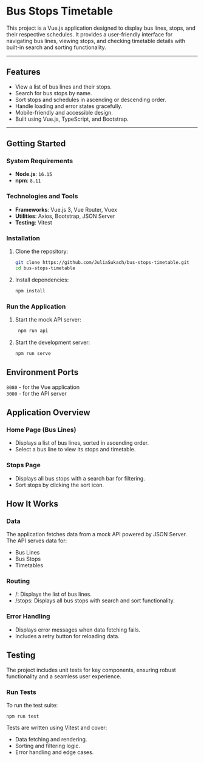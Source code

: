 # **Bus Stops Timetable**

This project is a Vue.js application designed to display bus lines, stops, and their respective schedules. It provides a user-friendly interface for navigating bus lines, viewing stops, and checking timetable details with built-in search and sorting functionality.

---

## **Features**
- View a list of bus lines and their stops.
- Search for bus stops by name.
- Sort stops and schedules in ascending or descending order.
- Handle loading and error states gracefully.
- Mobile-friendly and accessible design.
- Built using Vue.js, TypeScript, and Bootstrap.

---

## **Getting Started**

### **System Requirements**
- **Node.js**: `16.15`
- **npm**: `8.11`

### **Technologies and Tools**
- **Frameworks**: Vue.js 3, Vue Router, Vuex
- **Utilities**: Axios, Bootstrap, JSON Server
- **Testing**: Vitest

### **Installation**
1. Clone the repository:
   ```bash
   git clone https://github.com/JuliaSukach/bus-stops-timetable.git
   cd bus-stops-timetable

2. Install dependencies:
    ```bash
    npm install

### **Run the Application**
1. Start the mock API server:
   ```bash
    npm run api

2. Start the development server:
    ```bash
    npm run serve

## Environment Ports
`8080` - for the Vue application <br/>
`3000` - for the API server

## **Application Overview**

### **Home Page (Bus Lines)**
- Displays a list of bus lines, sorted in ascending order.
- Select a bus line to view its stops and timetable.

### **Stops Page**
- Displays all bus stops with a search bar for filtering.
- Sort stops by clicking the sort icon.

## **How It Works**
### **Data**
The application fetches data from a mock API powered by JSON Server. The API serves data for:
- Bus Lines
- Bus Stops
- Timetables
### **Routing**
- /: Displays the list of bus lines.
- /stops: Displays all bus stops with search and sort functionality.
### **Error Handling**
- Displays error messages when data fetching fails.
- Includes a retry button for reloading data.

## **Testing**
The project includes unit tests for key components, ensuring robust functionality and a seamless user experience.

### **Run Tests**
To run the test suite:

    npm run test

Tests are written using Vitest and cover:

- Data fetching and rendering.
- Sorting and filtering logic.
- Error handling and edge cases.
